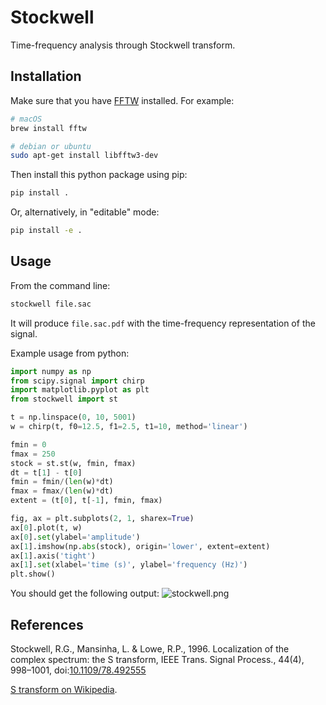 # Stockwell

Time-frequency analysis through Stockwell transform.

## Installation

Make sure that you have [FFTW](http://www.fftw.org) installed.
For example:

```bash
# macOS
brew install fftw

# debian or ubuntu
sudo apt-get install libfftw3-dev
```

Then install this python package using pip:

```bash
pip install .
```

Or, alternatively, in "editable" mode:

```bash
pip install -e .
```

## Usage

From the command line:

```bash
stockwell file.sac
```

It will produce `file.sac.pdf` with the time-frequency representation of the signal.

Example usage from python:

```python
import numpy as np
from scipy.signal import chirp
import matplotlib.pyplot as plt
from stockwell import st

t = np.linspace(0, 10, 5001)
w = chirp(t, f0=12.5, f1=2.5, t1=10, method='linear')

fmin = 0
fmax = 250
stock = st.st(w, fmin, fmax)
dt = t[1] - t[0]
fmin = fmin/(len(w)*dt)
fmax = fmax/(len(w)*dt)
extent = (t[0], t[-1], fmin, fmax)

fig, ax = plt.subplots(2, 1, sharex=True)
ax[0].plot(t, w)
ax[0].set(ylabel='amplitude')
ax[1].imshow(np.abs(stock), origin='lower', extent=extent)
ax[1].axis('tight')
ax[1].set(xlabel='time (s)', ylabel='frequency (Hz)')
plt.show()
```
You should get the following output:
![stockwell.png](stockwell.png)

## References

Stockwell, R.G., Mansinha, L. & Lowe, R.P., 1996. Localization of the complex spectrum: the S transform, IEEE Trans. Signal Process., 44(4), 998–1001, doi:[10.1109/78.492555](https://doi.org/10.1109/78.492555)

[S transform on Wikipedia](https://en.wikipedia.org/wiki/S_transform).
